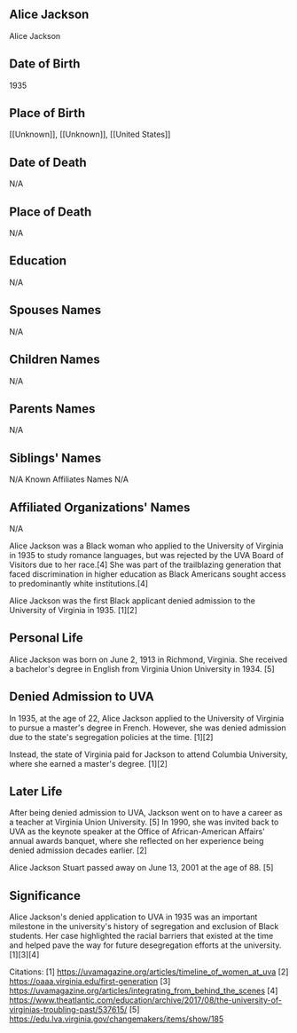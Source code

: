 ## Alice Jackson
Alice Jackson
## Date of Birth
1935
## Place of Birth
[[Unknown]], [[Unknown]], [[United States]]
## Date of Death
N/A
## Place of Death
N/A
## Education
N/A
## Spouses Names
N/A
## Children Names
N/A
## Parents Names
N/A
## Siblings' Names
N/A
Known Affiliates Names
N/A
## Affiliated Organizations' Names
N/A

Alice Jackson was a Black woman who applied to the University of Virginia in 1935 to study romance languages, but was rejected by the UVA Board of Visitors due to her race.[4] She was part of the trailblazing generation that faced discrimination in higher education as Black Americans sought access to predominantly white institutions.[4]

Alice Jackson was the first Black applicant denied admission to the University of Virginia in 1935. [1][2]

## Personal Life
Alice Jackson was born on June 2, 1913 in Richmond, Virginia. She received a bachelor's degree in English from Virginia Union University in 1934. [5]

## Denied Admission to UVA
In 1935, at the age of 22, Alice Jackson applied to the University of Virginia to pursue a master's degree in French. However, she was denied admission due to the state's segregation policies at the time. [1][2] 

Instead, the state of Virginia paid for Jackson to attend Columbia University, where she earned a master's degree. [1][2]

## Later Life
After being denied admission to UVA, Jackson went on to have a career as a teacher at Virginia Union University. [5] In 1990, she was invited back to UVA as the keynote speaker at the Office of African-American Affairs' annual awards banquet, where she reflected on her experience being denied admission decades earlier. [2]

Alice Jackson Stuart passed away on June 13, 2001 at the age of 88. [5]

## Significance
Alice Jackson's denied application to UVA in 1935 was an important milestone in the university's history of segregation and exclusion of Black students. Her case highlighted the racial barriers that existed at the time and helped pave the way for future desegregation efforts at the university. [1][3][4]

Citations:
[1] https://uvamagazine.org/articles/timeline_of_women_at_uva
[2] https://oaaa.virginia.edu/first-generation
[3] https://uvamagazine.org/articles/integrating_from_behind_the_scenes
[4] https://www.theatlantic.com/education/archive/2017/08/the-university-of-virginias-troubling-past/537615/
[5] https://edu.lva.virginia.gov/changemakers/items/show/185